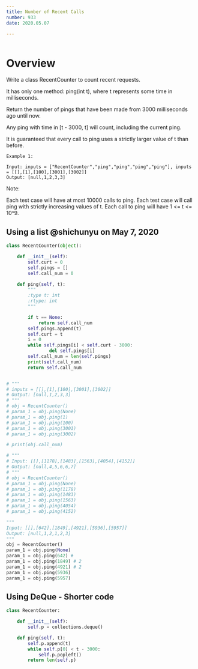 ```yaml
---
title: Number of Recent Calls
number: 933
date: 2020.05.07

---
```


```toc

```

# Overview

Write a class RecentCounter to count recent requests.

It has only one method: ping(int t), where t represents some time in milliseconds.

Return the number of pings that have been made from 3000 milliseconds ago until now.

Any ping with time in [t - 3000, t] will count, including the current ping.

It is guaranteed that every call to ping uses a strictly larger value of t than before.

```text
Example 1:

Input: inputs = ["RecentCounter","ping","ping","ping","ping"], inputs = [[],[1],[100],[3001],[3002]]
Output: [null,1,2,3,3]
```

Note:

Each test case will have at most 10000 calls to ping. Each test case will call ping with strictly increasing values of t. Each call to ping will have 1 <= t <= 10^9.

## Using a list @shichunyu on May 7, 2020

```python
class RecentCounter(object):

    def __init__(self):
        self.curt = 0
        self.pings = []
        self.call_num = 0

    def ping(self, t):
        """
        :type t: int
        :rtype: int
        """

        if t == None:
            return self.call_num
        self.pings.append(t) 
        self.curt = t
        i = 0
        while self.pings[i] < self.curt - 3000:
                del self.pings[i]
        self.call_num = len(self.pings)
        print(self.call_num)
        return self.call_num


# """
# inputs = [[],[1],[100],[3001],[3002]]
# Output: [null,1,2,3,3]
# """
# obj = RecentCounter()
# param_1 = obj.ping(None)
# param_1 = obj.ping(1)
# param_1 = obj.ping(100)
# param_1 = obj.ping(3001)
# param_1 = obj.ping(3002)

# print(obj.call_num)

# """
# Input: [[],[1178],[1483],[1563],[4054],[4152]]
# Output: [null,4,5,6,6,7]
# """
# obj = RecentCounter()
# param_1 = obj.ping(None)
# param_1 = obj.ping(1178)
# param_1 = obj.ping(1483)
# param_1 = obj.ping(1563)
# param_1 = obj.ping(4054)
# param_1 = obj.ping(4152)

"""
Input: [[],[642],[1849],[4921],[5936],[5957]]
Output: [null,1,2,1,2,3]
"""
obj = RecentCounter()
param_1 = obj.ping(None)
param_1 = obj.ping(642) # 
param_1 = obj.ping(1849) # 2
param_1 = obj.ping(4921) # 2
param_1 = obj.ping(5936)
param_1 = obj.ping(5957)
```

## Using DeQue - Shorter code

```python
class RecentCounter:

    def __init__(self):
        self.p = collections.deque()        

    def ping(self, t):
        self.p.append(t)
        while self.p[0] < t - 3000:
            self.p.popleft()
        return len(self.p)
```

